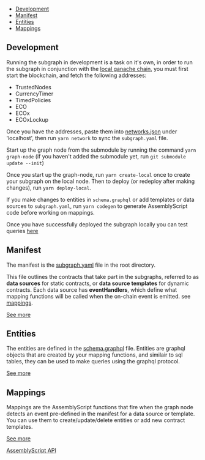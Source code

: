 - [Development](#development)
- [Manifest](#manifest)
- [Entities](#entities)
- [Mappings](#mappings)

## Development

Running the subgraph in development is a task on it's own, in order to run the subgraph in conjunction with the [local ganache chain](https://github.com/eco/currency), you must first start the blockchain, and fetch the following addresses:

- TrustedNodes
- CurrencyTimer
- TimedPolicies
- ECO
- ECOx
- ECOxLockup

Once you have the addresses, paste them into [networks.json](./networks.json) under 'localhost', then run `yarn network` to sync the `subgraph.yaml` file.

Start up the graph node from the submodule by running the command `yarn graph-node` (if you haven't added the submodule yet, run `git submodule update --init`)

Once you start up the graph-node, run `yarn create-local` once to create your subgraph on the local node. Then to deploy (or redeploy after making changes), run `yarn deploy-local`.

If you make changes to entities in `schema.graphql` or add templates or data sources to `subgraph.yaml`, run `yarn codegen` to generate AssemblyScript code before working on mappings.

Once you have successfully deployed the subgraph locally you can test queries [here](http://localhost:8000/subgraphs/name/paged1/Policy/graphql)


## Manifest

The manifest is the [subgraph.yaml](./subgraph.yaml) file in the root directory.

This file outlines the contracts that take part in the subgraphs, referred to as **data sources** for static contracts, or **data source templates** for dynamic contracts. Each data source has **eventHandlers**, which define what mapping functions will be called when the on-chain event is emitted. see [mappings](#mappings).

[See more](https://thegraph.com/docs/en/developer/create-subgraph-hosted/#the-subgraph-manifest)

## Entities

The entities are defined in the [schema.graphql](./schema.graphql) file. Entities are graphql objects that are created by your mapping functions, and similair to sql tables, they can be used to make queries using the graphql protocol.

[See more](https://thegraph.com/docs/en/developer/create-subgraph-hosted/#defining-entities)

## Mappings

Mappings are the AssemblyScript functions that fire when the graph node detects an event pre-defined in the manifest for a data source or template. You can use them to create/update/delete entities or add new contract templates.

[See more](https://thegraph.com/docs/en/developer/create-subgraph-hosted/#writing-mappings)

[AssemblyScript API](https://thegraph.com/docs/en/developer/assemblyscript-api/)
